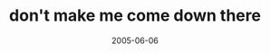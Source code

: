 ---
layout: base.njk
title : 'don&#39;t make me come down there' 
view_title : 'don&#39;t make me come down there' 
year : '2005' 
date : '2005-06-06' 
img_file : '/drawing/dontmakemecomedownthere.png' 
html_file : 'dontmakemecomedownthere' 
next_html : 'iamlostinthedesertofyourmin.html' 
year_order : '89' 
permalink : "title/{{html_file}}.html"
---